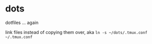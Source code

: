 # dots
dotfiles ... again

link files instead of copying them over, aka
`ln -s ~/dots/.tmux.conf ~/.tmux.conf`
